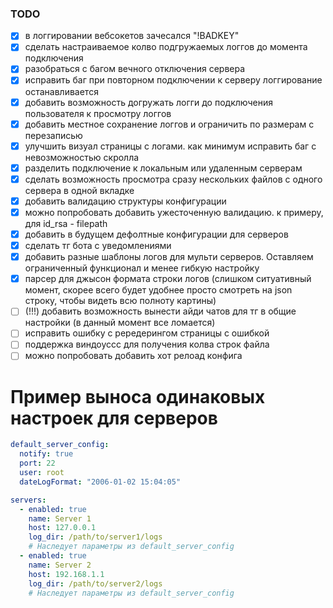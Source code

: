 ### TODO

- [x] в логгировании вебсокетов зачесался "!BADKEY"
- [x] сделать настраиваемое колво подгружаемых логгов до момента подключения
- [x] разобраться с багом вечного отключения сервера
- [x] исправить баг при повторном подключении к серверу логгирование останавливается
- [x] добавить возможность догружать логги до подключения пользователя к просмотру логгов
- [x] добавить местное сохранение логгов и ограничить по размерам с перезаписью
- [x] улучшить визуал страницы с логами. как минимум исправить баг с невозможностью скролла
- [x] разделить подключение к локальным или удаленным серверам
- [x] сделать возможность просмотра сразу нескольких файлов с одного сервера в одной вкладке
- [x] добавить валидацию структуры конфигурации
- [x] можно попробовать добавить ужесточенную валидацию. к примеру, для id_rsa - filepath
- [x] добавить в будущем дефолтные конфигурации для серверов
- [x] сделать тг бота с уведомлениями
- [x] добавить разные шаблоны логов для мульти серверов. Оставляем ограниченный функционал и менее гибкую настройку
- [x] парсер для джысон формата строки логов (слишком ситуативный момент, скорее всего будет удобнее просто смотреть на json строку, чтобы видеть всю полноту картины)
- [ ] (!!!) добавить возможность вынести айди чатов для тг в общие настройки (в данный момент все ломается)
- [ ] исправить ошибку с рередерингом страницы с ошибкой
- [ ] поддержка виндоуссс для получения колва строк файла
- [ ] можно попробовать добавить хот релоад конфига

# Пример выноса одинаковых настроек для серверов

```yaml
default_server_config:
  notify: true
  port: 22
  user: root
  dateLogFormat: "2006-01-02 15:04:05"

servers:
  - enabled: true
    name: Server 1
    host: 127.0.0.1
    log_dir: /path/to/server1/logs
    # Наследует параметры из default_server_config
  - enabled: true
    name: Server 2
    host: 192.168.1.1
    log_dir: /path/to/server2/logs
    # Наследует параметры из default_server_config
```
